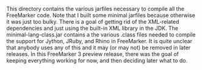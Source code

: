 This directory contains the various jarfiles necessary to compile all the FreeMarker code.
Note that I built some minimal jarfiles because otherwise it was just too bulky. There is a 
goal of getting rid of the XML-related dependencies and just using the built-in XML library
in the JDK. The minimal-lang-class.jar contains a the various .class files needed to compile
the support for Jython, JRuby, and Rhino in FreeMarker. It is quite unclear that anybody 
uses any of this and it may (or may not) be removed in later releases. In this FreeMarker 3
preview release, there was the goal of keeping everything working for now, and then deciding
later what to do.
